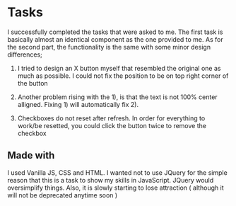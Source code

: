 # Tasks

I successfully completed the tasks that were asked to me. The first task is basically almost an identical component as the one provided
to me. As for the second part, the functionality is the same with some minor design differences;

1) I tried to design an X button myself that resembled the original one as much as possible. I could not fix the position to be on top
right corner of the button

2) Another problem rising with the 1), is that the text is not 100% center alligned. Fixing 1) will automatically fix 2).

3) Checkboxes do not reset after refresh. In order for everything to work/be resetted, you could click the button twice to remove the checkbox

## Made with

I used Vanilla JS, CSS and HTML. I wanted not to use JQuery for the simple reason that this is a task to show my skills in JavaScript. 
JQuery would oversimplify things. Also, it is slowly starting to lose attraction ( although it will not be deprecated anytime soon )
